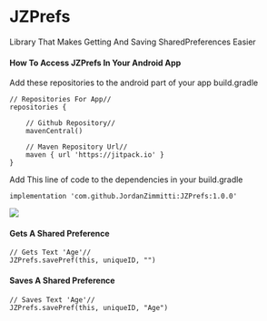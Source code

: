 # JZPrefs
Library That Makes Getting And Saving SharedPreferences Easier

#### How To Access JZPrefs In Your Android App

Add these repositories to the android part of your app build.gradle

    // Repositories For App//
    repositories {

        // Github Repository//
        mavenCentral()

        // Maven Repository Url//
        maven { url 'https://jitpack.io' }
    }
    
Add This line of code to the dependencies in your build.gradle

    implementation 'com.github.JordanZimmitti:JZPrefs:1.0.0'
[![](https://jitpack.io/v/JordanZimmitti/JZPrefs.svg)](https://jitpack.io/#JordanZimmitti/JZPrefs)
    
#### Gets A Shared Preference

    // Gets Text 'Age'//
    JZPrefs.savePref(this, uniqueID, "")

#### Saves A Shared Preference

    // Saves Text 'Age'//
    JZPrefs.savePref(this, uniqueID, "Age")
